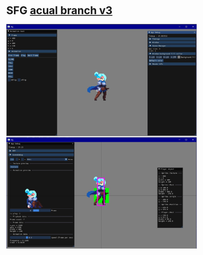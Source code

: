 # SFG [acual branch v3]((https://github.com/Plasmat1x/sfg/tree/v3))

![appscreen](/resources/git/app.jpg?raw=true)
![appscreen1](/resources/git/app1.jpg?raw=true)

